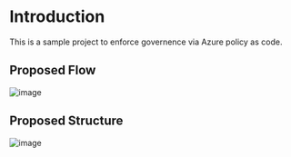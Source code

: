 # Introduction
This is a sample project to enforce governence via Azure policy as code.

## Proposed Flow
![image](https://user-images.githubusercontent.com/67367858/177738715-7127ac3e-e74e-4f76-87d1-c3d6f657e6c6.png)

## Proposed Structure
![image](https://user-images.githubusercontent.com/67367858/177738989-e3ff42d5-3eab-41e9-84f4-dffbd995f425.png)

